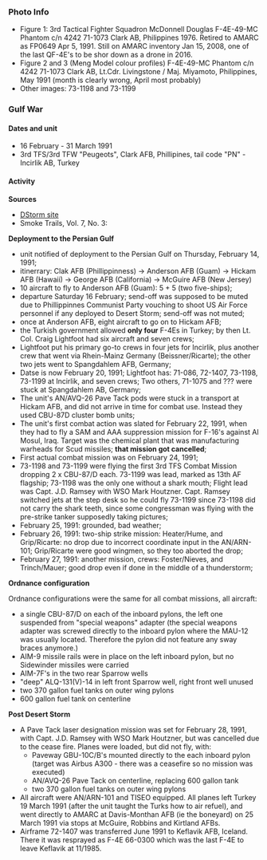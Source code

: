 ### Photo Info

- Figure 1:
  3rd Tactical Fighter Squadron McDonnell Douglas F-4E-49-MC Phantom c/n 4242
  71-1073 Clark AB, Philippines 1976. Retired to AMARC as FP0649 Apr 5, 1991.
  Still on AMARC inventory Jan 15, 2008, one of the last QF-4E's to be shor
  down as a drone in 2016.
- Figure 2 and 3 (Meng Model colour profiles)
  F-4E-49-MC Phantom c/n 4242
  71-1073 Clark AB, Lt.Cdr. Livingstone / Maj. Miyamoto,
  Philippines, May 1991 (month is clearly wrong, April most probably)
- Other images: 73-1198 and 73-1199

### Gulf War

#### Dates and unit

- 16 February - 31 March 1991
- 3rd TFS/3rd TFW "Peugeots", Clark AFB, Phillipines, tail code "PN" - Incirlik AB, Turkey

#### Activity
 **Sources**

- [DStorm site](https://dstorm.eu/pages/en/usa/f-4e.html)
- Smoke Trails, Vol. 7, No. 3:

**Deployment to the Persian Gulf**

- unit notified of deployment to the Persian Gulf on Thursday, February 14, 1991;
- itinerrary: Clak AFB (Phillippinness) -> Anderson AFB (Guam)
  -> Hickam AFB (Hawaii) -> George AFB (California) -> McGuire AFB (New Jersey)
- 10 aircraft to fly to Anderson AFB (Guam): 5 + 5 (two five-ships);
- departure Saturday 16 February; send-off was supposed to be muted due to Phillippinnes
  Communist Party vouching to shoot US Air Force personnel if any deployed to Desert Storm;
  send-off was not muted;
- once at Anderson AFB, eight aircraft to go on to Hickam AFB;
- the Turkish government allowed **only four** F-4Es in Turkey;
  by then Lt. Col. Craig Lightfoot had six aircraft and seven crews;
- Lightfoot put his primary go-to crews in four jets for Incirlik, plus another crew that went
  via Rhein-Mainz Germany (Beissner/Ricarte); the other two jets went to Spangdahlem AFB, Germany;
- Datse is now February 20, 1991; Lightfoot has: 71-086, 72-1407, 73-1198, 73-1199 at Incirlik, and seven crews;
  Two others, 71-1075 and ??? were stuck at Spangdahlem AB, Germany;
- The unit's AN/AVQ-26 Pave Tack pods were stuck in a transport at Hickam AFB,
  and did not arrive in time for combat use. Instead they used CBU-87D cluster bomb units;
- The unit's first combat action was slated for February 22, 1991, when they had to fly a SAM and AAA suppression
  mission for F-16's against Al Mosul, Iraq. Target was the chemical plant that was manufacturing
  warheads for Scud missiles; **that mission got cancelled**;
- First actual combat mission was on February 24, 1991;
- 73-1198 and 73-1199 were flying the first 3rd TFS Combat Mission dropping 2 x CBU-87/D each.
  73-1199 was lead, marked as 13th AF flagship; 73-1198 was the only one without a shark mouth;
  Flight lead was Capt. J.D. Ramsey with WSO Mark Houtzner. Capt. Ramsey switched jets at the
  step desk so he could fly 73-1199 since 73-1198 did not carry the shark teeth, since some
  congressman was flying with the pre-strike tanker supposedly taking pictures;
- February 25, 1991: grounded, bad weather;
- February 26, 1991: two-ship strike mission: Heater/Hume, and Grip/Ricarte:
  no drop due to incorrect coordinate input in the AN/ARN-101; Grip/Ricarte were
  good wingmen, so they too aborted the drop;
- February 27, 1991: another mission, crews: Foster/Nieves, and Trinch/Mauer;
  good drop even if done in the middle of a thunderstorm;




**Ordnance configuration**

Ordnance configurations were the same for all combat missions, all aircraft:
- a single CBU-87/D on each of the inboard pylons, the left one suspended from
  "special weapons" adapter (the special weapons adapter was screwed directly to
  the inboard pylon where the MAU-12 was usually located. Therefore the pylon did
   not feature any sway braces anymore.)
- AIM-9 missile rails were in place on the left inboard pylon, but no Sidewinder
  missiles were carried
- AIM-7F's in the two rear Sparrow wells
- "deep" ALQ-131(V)-14 in left front Sparrow well, right front well unused
- two 370 gallon fuel tanks on outer wing pylons
- 600 gallon fuel tank on centerline

**Post Desert Storm**

- A Pave Tack laser designation mission was set for February 28, 1991,
  with Capt. J.D. Ramsey with WSO Mark Houtzner, but was
  cancelled due to the cease fire. Planes were loaded, but did not fly, with:
  - Paveway GBU-10C/B's mounted directly to the each inboard pylon (target was Airbus A300 -
    there was a ceasefire so no mission was executed)
  - AN/AVQ-26 Pave Tack on centerline, replacing 600 gallon tank
  - two 370 gallon fuel tanks on outer wing pylons
- All aircraft were AN/ARN-101 and TISEO equipped. All planes left Turkey 19 March 1991
  (after the unit taught the Turks how to air refuel), and went directly to AMARC at Davis-Monthan AFB
  (ie the boneyard) on 25 March 1991 via stops at McGuire, Robbins and Kirtland AFBs.
- Airframe 72-1407 was transferred June 1991 to Keflavik AFB, Iceland. There it was resprayed as F-4E
  66-0300 which was the last F-4E to leave Keflavik at 11/1985.

